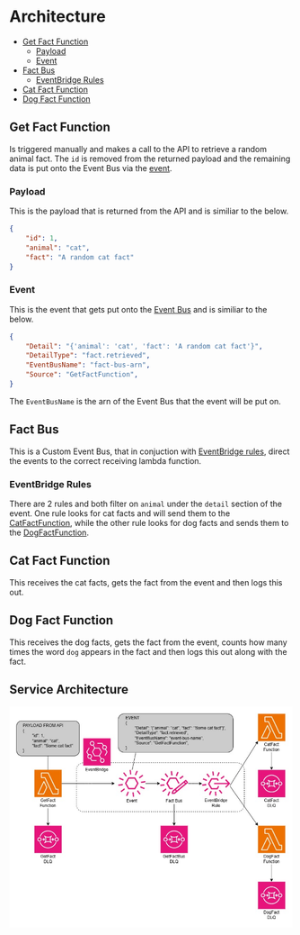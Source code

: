 # Architecture

- [Get Fact Function](#get-fact-function)
  - [Payload](#payload)
  - [Event](#event)
- [Fact Bus](#fact-bus)
  - [EventBridge Rules](#eventbridge-rules)
- [Cat Fact Function](#cat-fact-function)
- [Dog Fact Function](#dog-fact-function)

## Get Fact Function

Is triggered manually and makes a call to the API to retrieve a random animal fact. The `id` is removed from the returned payload and the remaining data is put onto the Event Bus via the [event](#event).

### Payload

This is the payload that is returned from the API and is similiar to the below.

```json
{
    "id": 1,
    "animal": "cat",
    "fact": "A random cat fact"
}
```

### Event

This is the event that gets put onto the [Event Bus](#fact-bus) and is similiar to the below.

```json
{
    "Detail": "{'animal': 'cat', 'fact': 'A random cat fact'}",
    "DetailType": "fact.retrieved",
    "EventBusName": "fact-bus-arn",
    "Source": "GetFactFunction",
}
```

The `EventBusName` is the arn of the Event Bus that the event will be put on.

## Fact Bus

This is a Custom Event Bus, that in conjuction with [EventBridge rules](#eventbridge-rules), direct the events to the correct receiving lambda function.

### EventBridge Rules

There are 2 rules and both filter on `animal` under the `detail` section of the event. One rule looks for cat facts and will send them to the [CatFactFunction](#cat-fact-function), while the other rule looks for dog facts and sends them to the [DogFactFunction](#dog-fact-function).

## Cat Fact Function

This receives the cat facts, gets the fact from the event and then logs this out.

## Dog Fact Function

This receives the dog facts, gets the fact from the event, counts how many times the word `dog` appears in the fact and then logs this out along with the fact.

## Service Architecture

![Schema](architecture.jpg "Application Schema")
